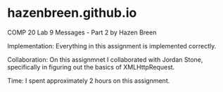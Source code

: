 # hazenbreen.github.io
COMP 20 Lab 9
Messages - Part 2
by Hazen Breen


Implementation:
Everything in this assignment is implemented correctly.


Collaboration:
On this assignmnet I collaborated with Jordan Stone, specifically in figuring out the basics of XMLHttpRequest.

Time:
I spent approximately 2 hours on this assignment.